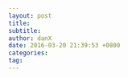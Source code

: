 ```yaml
---
layout: post
title: 
subtitle: 
author: danX
date: 2016-03-20 21:39:53 +0800
categories: 
tag: 
---
```

